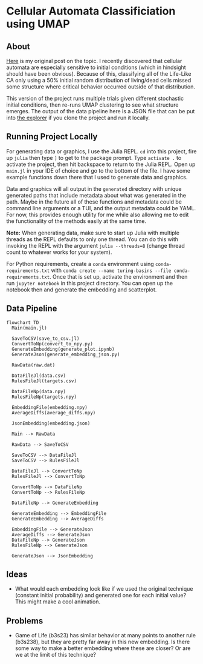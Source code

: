 # Cellular Automata Classificiation using UMAP

## About

[Here](https://kylehovey.github.io/blog/automata-nebula) is my original post on the topic. I recently discovered that cellular automata are especially sensitive to initial conditions (which in hindsight should have been obvious). Because of this, classifying all of the Life-Like CA only using a 50% initial random distribution of living/dead cells missed some structure where critical behavior occurred outside of that distribution.

This version of the project runs multiple trials given different stochastic initial conditions, then re-runs UMAP clustering to see what structure emerges. The output of the data pipeline here is a JSON file that can be put into [the explorer](http://kylehovey.github.io/automata-nebula-explorer/index.html) if you clone the project and run it locally.

## Running Project Locally

For generating data or graphics, I use the Julia REPL. `cd` into this project, fire up `julia` then type `]` to get to the package prompt. Type `activate .` to activate the project, then hit backspace to return to the Julia REPL. Open up `main.jl` in your IDE of choice and go to the bottom of the file. I have some example functions down there that I used to generate data and graphics.

Data and graphics will all output in the `generated` directory with unique generated paths that include metadata about what was generated in the path. Maybe in the future all of these functions and metadata could be command line arguments or a TUI, and the output metadata could be YAML. For now, this provides enough utility for me while also allowing me to edit the functionality of the methods easily at the same time.

**Note:** When generating data, make sure to start up Julia with multiple threads as the REPL defaults to only one thread. You can do this with invoking the REPL with the argument `julia --threads=8` (change thread count to whatever works for your system).

For Python requirements, create a `conda` environment using `conda-requirements.txt` with `conda create --name turing-basins --file conda-requirements.txt`. Once that is set up, activate the environment and then run `jupyter notebook` in this project directory. You can open up the notebook then and generate the embedding and scatterplot.

## Data Pipeline

```mermaid
flowchart TD
  Main(main.jl)

  SaveToCSV(save_to_csv.jl)
  ConvertToNp(convert_to_npy.py)
  GenerateEmbedding(generate_plot.ipynb)
  GenerateJson(generate_embedding_json.py)
  
  RawData(raw.dat)

  DataFileJl(data.csv)
  RulesFileJl(targets.csv)
  
  DataFileNp(data.npy)
  RulesFileNp(targets.npy)
  
  EmbeddingFile(embedding.npy)
  AverageDiffs(average_diffs.npy)
  
  JsonEmbedding(embedding.json)

  Main --> RawData
  
  RawData --> SaveToCSV

  SaveToCSV --> DataFileJl
  SaveToCSV --> RulesFileJl

  DataFileJl --> ConvertToNp
  RulesFileJl --> ConvertToNp

  ConvertToNp --> DataFileNp
  ConvertToNp --> RulesFileNp

  DataFileNp --> GenerateEmbedding

  GenerateEmbedding --> EmbeddingFile
  GenerateEmbedding --> AverageDiffs

  EmbeddingFile --> GenerateJson
  AverageDiffs --> GenerateJson
  DataFileNp --> GenerateJson
  RulesFileNp --> GenerateJson

  GenerateJson --> JsonEmbedding
```

## Ideas
* What would each embedding look like if we used the original technique (constant initial probability) and generated one for each initial value? This might make a cool animation.

## Problems
* Game of Life (b3s23) has similar behavior at many points to another rule (b3s238), but they are pretty far away in this new embedding. Is there some way to make a better embedding where these are closer? Or are we at the limit of this technique?
